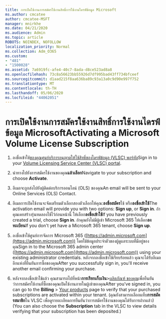 ```yaml
---
title: การเปิดใช้งานการสมัครใช้งานสิทธิ์การใช้งานไดรฟ์ข้อมูล Microsoft
ms.author: cmcatee
author: cmcatee-MSFT
manager: mnirkhe
ms.date: 04/21/2020
ms.audience: Admin
ms.topic: article
ROBOTS: NOINDEX, NOFOLLOW
localization_priority: Normal
ms.collection: Adm_O365
ms.custom:
- "481"
- "1500028"
ms.assetid: 7a6919fc-afe4-40c7-8ada-d8ce523ad8a8
ms.openlocfilehash: 73c8a56623bb55926d7df995bad43ff734bfceef
ms.sourcegitcommit: d1aad215f8aa636ba89c93a13a0c9d90e997f752
ms.translationtype: MT
ms.contentlocale: th-TH
ms.lasthandoff: 05/06/2020
ms.locfileid: "44062051"
---
```

# <a name="activating-a-microsoft-volume-license-subscription"></a><span data-ttu-id="6a147-102">การเปิดใช้งานการสมัครใช้งานสิทธิ์การใช้งานไดรฟ์ข้อมูล Microsoft</span><span class="sxs-lookup"><span data-stu-id="6a147-102">Activating a Microsoft Volume License Subscription</span></span>

1. <span data-ttu-id="6a147-103">ลงชื่อเข้าใช้[ของคุณศูนย์บริการอนุญาตให้ใช้สิทธิ์ของไดรฟ์ข้อมูล (VLSC) พอร์ทัล](https://go.microsoft.com/fwlink/p/?LinkId=329762)</span><span class="sxs-lookup"><span data-stu-id="6a147-103">Sign in to your [Volume Licensing Service Center (VLSC) portal](https://go.microsoft.com/fwlink/p/?LinkId=329762).</span></span>

2. <span data-ttu-id="6a147-104">นําทางไปยังการสมัครใช้งานของคุณ**แล้วเลือก**</span><span class="sxs-lookup"><span data-stu-id="6a147-104">Navigate to your subscription and choose **Activate**.</span></span>

3. <span data-ttu-id="6a147-105">อีเมลจะถูกส่งไปยังผู้ติดต่อบริการออนไลน์ (OLS) ของคุณ</span><span class="sxs-lookup"><span data-stu-id="6a147-105">An email will be sent to your Online Services (OLS) Contact.</span></span>

4. <span data-ttu-id="6a147-106">อีเมลการเปิดใช้งานจะจัดเตรียมตัวเลือกสองตัวเลือกให้คุณ:**ลงชื่อสมัคร**ใช้ หรือ**ลงชื่อเข้าใช้**</span><span class="sxs-lookup"><span data-stu-id="6a147-106">The activation email will provide you with two options: **Sign up**, or **Sign in**.</span></span> <span data-ttu-id="6a147-107">ถ้าคุณเคยสร้างรุ่นทดลองใช้ไว้ก่อนหน้านี้ ให้เลือก**ลงชื่อเข้าใช้**</span><span class="sxs-lookup"><span data-stu-id="6a147-107">If you have previously created a trial, choose **Sign in**.</span></span> <span data-ttu-id="6a147-108">ถ้าคุณยังไม่มีผู้เช่า Microsoft 365 ให้เลือก**ลงทะเบียน**</span><span class="sxs-lookup"><span data-stu-id="6a147-108">If you don't yet have a Microsoft 365 tenant, choose **Sign up**.</span></span>

5. <span data-ttu-id="6a147-109">ลงชื่อเข้าใช้ศูนย์การจัดการ Microsoft 365 ([https://admin.microsoft.com](https://admin.microsoft.com)) โดยใช้ข้อมูลประจําตัวของผู้ดูแลระบบที่มีอยู่ของคุณ</span><span class="sxs-lookup"><span data-stu-id="6a147-109">Sign in to the Microsoft 365 admin center ([https://admin.microsoft.com](https://admin.microsoft.com)) using your existing administrator credentials.</span></span> <span data-ttu-id="6a147-110">หลังจากลงชื่อเข้าใช้เรียบร้อยแล้ว คุณจะได้รับอีเมลอีกแห่งที่ยืนยันการซื้อของคุณ</span><span class="sxs-lookup"><span data-stu-id="6a147-110">After you successfully sign in, you'll receive another email confirming your purchase.</span></span>

6. <span data-ttu-id="6a147-111">หลังจากลงชื่อเข้าใช้แล้ว คุณสามารถไปที่หน้า**การเรียกเก็บเงิน**\>[ผลิตภัณฑ์ ของคุณ](https://go.microsoft.com/fwlink/p/?linkid=842054)เพื่อยืนยันว่าการสมัครใช้งานที่ซื้อของคุณเปิดใช้งานภายในผู้เช่าของคุณ</span><span class="sxs-lookup"><span data-stu-id="6a147-111">After you've signed in, you can go to the **Billing** \> [Your products](https://go.microsoft.com/fwlink/p/?linkid=842054) page to verify that your purchased subscriptions are activated within your tenant.</span></span> <span data-ttu-id="6a147-112">(คุณยังสามารถเลือกแท็บ**การสมัครสมาชิก**ใน VLSC เพื่อดูรายละเอียดการยืนยันว่าการสมัครใช้งานของคุณได้รับการฝากแล้ว)</span><span class="sxs-lookup"><span data-stu-id="6a147-112">(You can also choose the **Subscription** tab in the VLSC to view details verifying that your subscription has been deposited.)</span></span>
